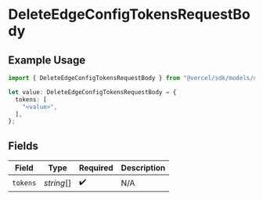 # DeleteEdgeConfigTokensRequestBody

## Example Usage

```typescript
import { DeleteEdgeConfigTokensRequestBody } from "@vercel/sdk/models/operations/deleteedgeconfigtokens.js";

let value: DeleteEdgeConfigTokensRequestBody = {
  tokens: [
    "<value>",
  ],
};
```

## Fields

| Field              | Type               | Required           | Description        |
| ------------------ | ------------------ | ------------------ | ------------------ |
| `tokens`           | *string*[]         | :heavy_check_mark: | N/A                |
